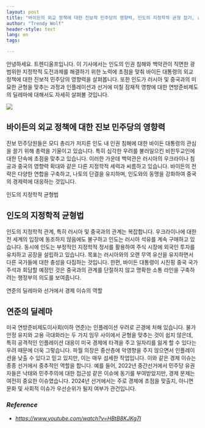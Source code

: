 ```yaml
---
layout: post
title: "바이든의 외교 정책에 대한 진보적 민주당의 영향력, 인도의 지정학적 균형 잡기, 선거에서 경제 이슈의 역할에 대한 연준의 딜레마 등이 있습니다."
author: "Trendy Wolf"
header-style: text
lang: en
tags:

---
```


안녕하세요. 트렌디울프입니다. 이 기사에서는 인도의 인권 침해와 백악관이 직면한 광범위한 지정학적 도전과제를 해결하기 위한 노력에 초점을 맞춰 바이든 대통령의 외교 정책에 대한 진보적 민주당의 영향력을 살펴봅니다. 또한 인도가 러시아 및 중국과의 미묘한 균형을 맞추는 과정과 인플레이션과 선거에 미칠 잠재적 영향에 대한 연방준비제도의 딜레마에 대해서도 자세히 살펴볼 것입니다.

<img
    src="https://i.ytimg.com/vi/HBtB8KJKg7I/hqdefault.jpg"
/>






## 바이든의 외교 정책에 대한 진보 민주당의 영향력




진보 민주당원들은 모디 총리가 저지른 인도 내 인권 침해에 대한 바이든 대통령의 관심을 끌기 위해 총력을 기울이고 있습니다. 특히 심각한 우려를 불러일으킨 비힌두교인에 대한 단속에 초점을 맞추고 있습니다. 이러한 가운데 백악관은 러시아의 우크라이나 침공과 중국의 영향력 확대와 같은 다른 지정학적 세력과 씨름하고 있습니다. 바이든의 전략은 다양한 연합을 구축하고, 나토의 단결을 유지하며, 인도와의 동맹을 강화하여 중국의 경제력에 대응하는 것입니다.







인도의 지정학적 균형법 

## 인도의 지정학적 균형법




인도의 지정학적 관계, 특히 러시아 및 중국과의 관계는 복잡합니다. 우크라이나에 대한 전 세계의 입장에 동조하지 않음에도 불구하고 인도는 러시아 석유를 계속 구매하고 있습니다. 동시에 인도는 부정적인 지정학적 정서를 활용하여 주식 시장에 외국인 투자를 유치하고 공장을 설립하고 있습니다. 목표는 러시아와의 오랜 무역 유산을 유지하면서 다른 국가들에 대한 충성을 다짐하는 것입니다. 한편, 바이든 대통령이 시진핑 중국 국가주석과 회담할 예정인 것은 중국과의 관계를 단절하지 않고 명확한 소통 라인을 구축하려는 행정부의 의도를 보여줍니다.







연준의 딜레마와 선거에서 경제 이슈의 역할 

## 연준의 딜레마




미국 연방준비제도이사회(이하 연준)는 인플레이션 우려로 곤경에 처해 있습니다. 물가 안정 유지와 고용 극대화라는 두 가지 임무 사이에서 균형을 맞추는 것이 쉽지 않은데, 특히 공격적인 인플레이션 대응이 미국 경제에 타격을 주고 일자리를 잃게 할 수 있다는 우려 때문에 더욱 그렇습니다. 파월 의장은 중산층에 악영향을 주지 않으면서 인플레이션을 낮출 수 있다고 믿고 있지만, 이는 매우 섬세한 작업입니다. 이와 같은 경제 이슈는 종종 선거에서 중추적인 역할을 합니다. 예를 들어, 2022년 중간선거에서 민주당 유권자들은 낙태와 민주주의에 대한 접근성 같은 이슈에 동기를 부여받았지만, 경제 문제는 여전히 중요한 이슈였습니다. 2024년 선거에서는 주로 경제에 초점을 맞출지, 아니면 문화 및 사회적 이슈가 우선순위가 될지 여부가 관건입니다.


### _Reference_
- _https://www.youtube.com/watch?v=HBtB8KJKg7I_


